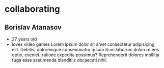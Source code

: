 # collaborating
## Borislav Atanasov
 - 27 years old
 - loves video games
Lorem ipsum dolor sit amet consectetur adipisicing elit. Debitis, doloremque consequuntur ipsum illum laborum dolorum eos optio, eveniet, ratione expedita possimus? Reprehenderit dolores mollitia fuga esse assumenda blanditiis obcaecati nihil.
